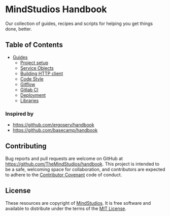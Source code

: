 # MindStudios Handbook

Our collection of guides, recipes and scripts for helping you get things done, better.

## Table of Contents

* [Guides](guides/)
  - [Project setup](guides/project_setup.md)
  - [Service Objects](guides/service_objects.md)
  - [Building HTTP client](guides/building_http_client.md)
  - [Code Style](guides/code_style.md)
  - [Gitflow](guides/gitflow.md)
  - [Gitlab CI](guides/gitlab_ci.md)
  - [Deployment](guides/deployment.md)
  - [Libraries](guides/libraries.md)

### Inspired by

* https://github.com/ergoserv/handbook
* https://github.com/basecamp/handbook

## Contributing

Bug reports and pull requests are welcome on GitHub at https://github.com/TheMindStudios/handbook. This project is intended to be a safe, welcoming space for collaboration, and contributors are expected to adhere to the [Contributor Covenant](http://contributor-covenant.org/) code of conduct.

## License

These resources are copyright of [MindStudios](https://themindstudios.com). It is free software and available to distribute under the terms of the [MIT License](http://opensource.org/licenses/MIT).

